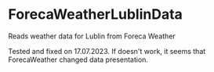 # ForecaWeatherLublinData
Reads weather data for Lublin from Foreca Weather

Tested and fixed on 17.07.2023. If doesn't work, it seems that ForecaWeather changed data presentation.

